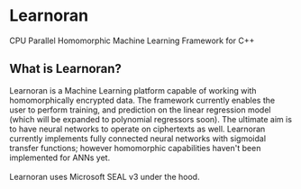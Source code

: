 # Learnoran
CPU Parallel Homomorphic Machine Learning Framework for C++

## What is Learnoran?

Learnoran is a Machine Learning platform capable of working with homomorphically encrypted data. The framework currently enables the user to perform training, and prediction on the linear regression model (which will be expanded to polynomial regressors soon). The ultimate aim is to have neural networks to operate on ciphertexts as well. Learnoran currently implements fully connected neural networks with sigmoidal transfer functions; however homomorphic capabilities haven't been implemented for ANNs yet.
<br/>
<br/>
Learnoran uses Microsoft SEAL v3 under the hood.
